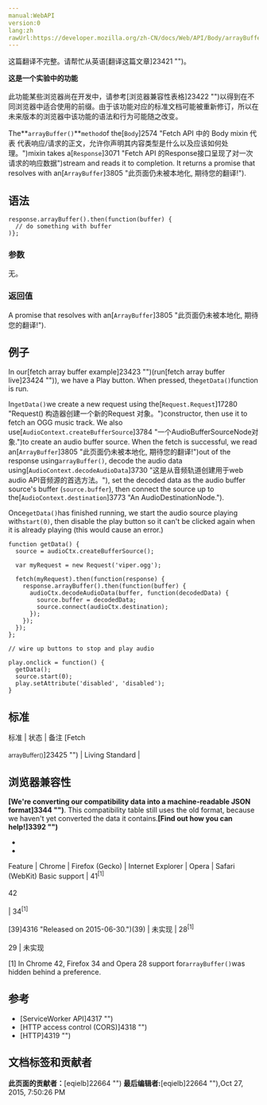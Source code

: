 ```yaml
---
manual:WebAPI
version:0
lang:zh
rawUrl:https://developer.mozilla.org/zh-CN/docs/Web/API/Body/arrayBuffer
---
```




这篇翻译不完整。请帮忙从英语[翻译这篇文章]23421 "")。






**这是一个实验中的功能**<br></br>此功能某些浏览器尚在开发中，请参考[浏览器兼容性表格]23422 "")以得到在不同浏览器中适合使用的前缀。由于该功能对应的标准文档可能被重新修订，所以在未来版本的浏览器中该功能的语法和行为可能随之改变。




The**`arrayBuffer()`**`method`of the[`Body`]2574 "Fetch API 中的 Body mixin 代表 代表响应/请求的正文，允许你声明其内容类型是什么以及应该如何处理。")mixin takes a[`Response`]3071 "Fetch API 的Response接口呈现了对一次请求的响应数据")stream and reads it to completion. It returns a promise that resolves with an[`ArrayBuffer`]3805 "此页面仍未被本地化, 期待您的翻译!").


## 语法<a name="语法"></a>

```
response.arrayBuffer().then(function(buffer) {
  // do something with buffer
)};
```

### 参数<a name="参数"></a>


无。


### 返回值<a name="返回值"></a>


A promise that resolves with an[`ArrayBuffer`]3805 "此页面仍未被本地化, 期待您的翻译!").


## 例子<a name="例子"></a>


In our[fetch array buffer example]23423 "")(run[fetch array buffer live]23424 "")), we have a Play button. When pressed, the`getData()`function is run.



In`getData()`we create a new request using the[`Request.Request`]17280 "Request() 构造器创建一个新的Request 对象。")constructor, then use it to fetch an OGG music track. We also use[`AudioContext.createBufferSource`]3784 "一个AudioBufferSourceNode对象.")to create an audio buffer source. When the fetch is successful, we read an[`ArrayBuffer`]3805 "此页面仍未被本地化, 期待您的翻译!")out of the response using`arrayBuffer()`, decode the audio data using[`AudioContext.decodeAudioData`]3730 "这是从音频轨道创建用于web audio API音频源的首选方法。"), set the decoded data as the audio buffer source&#39;s buffer (`source.buffer`), then connect the source up to the[`AudioContext.destination`]3773 "An AudioDestinationNode.").



Once`getData()`has finished running, we start the audio source playing with`start(0)`, then disable the play button so it can&#39;t be clicked again when it is already playing (this would cause an error.)


```
function getData() {
  source = audioCtx.createBufferSource();

  var myRequest = new Request('viper.ogg');

  fetch(myRequest).then(function(response) {
    response.arrayBuffer().then(function(buffer) {
      audioCtx.decodeAudioData(buffer, function(decodedData) {
        source.buffer = decodedData;
        source.connect(audioCtx.destination);
      });
    });
  });
};

// wire up buttons to stop and play audio

play.onclick = function() {
  getData();
  source.start(0);
  play.setAttribute('disabled', 'disabled');
}
```

## 标准<a name="标准"></a>
标准 | 状态 | 备注 
[Fetch<br></br><small>arrayBuffer()</small>]23425 "") | Living Standard |  


## 浏览器兼容性<a name="浏览器兼容性"></a>


**[We&#39;re converting our compatibility data into a machine-readable JSON format]3344 "")**. This compatibility table still uses the old format, because we haven&#39;t yet converted the data it contains.**[Find out how you can help!]3392 "")**


* 
* 
Feature | Chrome | Firefox (Gecko) | Internet Explorer | Opera | Safari (WebKit) 
Basic support | 41<sup>[1]</sup><br></br>42<br></br> | 34<sup>[1]</sup><br></br>[39]4316 "Released on 2015-06-30.")(39) | 未实现 | 28<sup>[1]</sup><br></br>29 | 未实现 





[1] In Chrome 42, Firefox 34 and Opera 28 support for`arrayBuffer()`was hidden behind a preference.


## 参考<a name="参考"></a>

* [ServiceWorker API]4317 "")
* [HTTP access control (CORS)]4318 "")
* [HTTP]4319 "")



## 文档标签和贡献者
**此页面的贡献者：**[eqielb]22664 "")
**最后编辑者:**[eqielb]22664 ""),<time>Oct 27, 2015, 7:50:26 PM</time>


